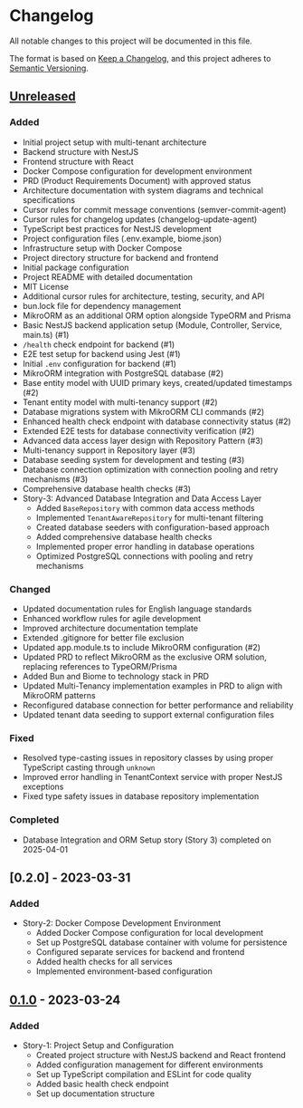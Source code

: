 # Changelog

All notable changes to this project will be documented in this file.

The format is based on [Keep a Changelog](https://keepachangelog.com/en/1.0.0/),
and this project adheres to [Semantic Versioning](https://semver.org/spec/v2.0.0.html).

## [Unreleased]

### Added

- Initial project setup with multi-tenant architecture
- Backend structure with NestJS
- Frontend structure with React
- Docker Compose configuration for development environment
- PRD (Product Requirements Document) with approved status
- Architecture documentation with system diagrams and technical specifications
- Cursor rules for commit message conventions (semver-commit-agent)
- Cursor rules for changelog updates (changelog-update-agent)
- TypeScript best practices for NestJS development
- Project configuration files (.env.example, biome.json)
- Infrastructure setup with Docker Compose
- Project directory structure for backend and frontend
- Initial package configuration
- Project README with detailed documentation
- MIT License
- Additional cursor rules for architecture, testing, security, and API
- bun.lock file for dependency management
- MikroORM as an additional ORM option alongside TypeORM and Prisma
- Basic NestJS backend application setup (Module, Controller, Service, main.ts) (#1)
- `/health` check endpoint for backend (#1)
- E2E test setup for backend using Jest (#1)
- Initial `.env` configuration for backend (#1)
- MikroORM integration with PostgreSQL database (#2)
- Base entity model with UUID primary keys, created/updated timestamps (#2)
- Tenant entity model with multi-tenancy support (#2)
- Database migrations system with MikroORM CLI commands (#2)
- Enhanced health check endpoint with database connectivity status (#2)
- Extended E2E tests for database connectivity verification (#2)
- Advanced data access layer design with Repository Pattern (#3)
- Multi-tenancy support in Repository layer (#3)
- Database seeding system for development and testing (#3)
- Database connection optimization with connection pooling and retry mechanisms (#3)
- Comprehensive database health checks (#3)
- Story-3: Advanced Database Integration and Data Access Layer
  - Added `BaseRepository` with common data access methods
  - Implemented `TenantAwareRepository` for multi-tenant filtering
  - Created database seeders with configuration-based approach
  - Added comprehensive database health checks
  - Implemented proper error handling in database operations
  - Optimized PostgreSQL connections with pooling and retry mechanisms

### Changed

- Updated documentation rules for English language standards
- Enhanced workflow rules for agile development
- Improved architecture documentation template
- Extended .gitignore for better file exclusion
- Updated app.module.ts to include MikroORM configuration (#2)
- Updated PRD to reflect MikroORM as the exclusive ORM solution, replacing references to TypeORM/Prisma
- Added Bun and Biome to technology stack in PRD
- Updated Multi-Tenancy implementation examples in PRD to align with MikroORM patterns
- Reconfigured database connection for better performance and reliability
- Updated tenant data seeding to support external configuration files

### Fixed

- Resolved type-casting issues in repository classes by using proper TypeScript casting through `unknown`
- Improved error handling in TenantContext service with proper NestJS exceptions
- Fixed type safety issues in database repository implementation

### Completed

- Database Integration and ORM Setup story (Story 3) completed on 2025-04-01

## [0.2.0] - 2023-03-31

### Added

- Story-2: Docker Compose Development Environment
  - Added Docker Compose configuration for local development
  - Set up PostgreSQL database container with volume for persistence
  - Configured separate services for backend and frontend
  - Added health checks for all services
  - Implemented environment-based configuration

## [0.1.0] - 2023-03-24

### Added

- Story-1: Project Setup and Configuration
  - Created project structure with NestJS backend and React frontend
  - Added configuration management for different environments
  - Set up TypeScript compilation and ESLint for code quality
  - Added basic health check endpoint
  - Set up documentation structure

[Unreleased]: https://github.com/your-org/acci-nest/compare/v0.1.0...HEAD
[0.1.0]: https://github.com/your-org/acci-nest/releases/tag/v0.1.0
